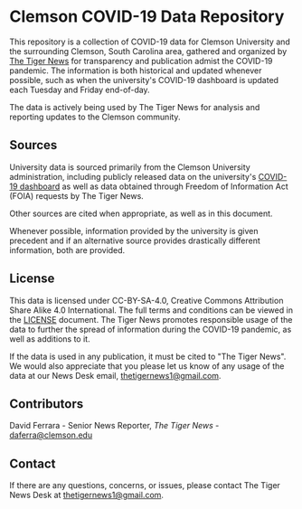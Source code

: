 # Clemson COVID-19 Data Repository

This repository is a collection of COVID-19 data for Clemson University and the surrounding Clemson, South Carolina area, gathered and organized by [The Tiger News](http://www.thetigercu.com) for transparency and publication admist the COVID-19 pandemic. The information is both historical and updated whenever possible, such as when the university's COVID-19 dashboard is updated each Tuesday and Friday end-of-day.

The data is actively being used by The Tiger News for analysis and reporting updates to the Clemson community.

## Sources

University data is sourced primarily from the Clemson University administration, including publicly released data on the university's [COVID-19 dashboard](https://www.clemson.edu/covid-19/testing/dashboard.html) as well as data obtained through Freedom of Information Act (FOIA) requests by The Tiger News.

Other sources are cited when appropriate, as well as in this document. 

Whenever possible, information provided by the university is given precedent and if an alternative source provides drastically different information, both are provided.

## License

This data is licensed under CC-BY-SA-4.0, Creative Commons Attribution Share Alike 4.0 International. The full terms and conditions can be viewed in the [LICENSE](LICENSE) document. The Tiger News promotes responsible usage of the data to further the spread of information during the COVID-19 pandemic, as well as additions to it.

If the data is used in any publication, it must be cited to "The Tiger News". We would also appreciate that you please let us know of any usage of the data at our News Desk email, thetigernews1@gmail.com.

## Contributors

David Ferrara - Senior News Reporter, _The Tiger News_ - daferra@clemson.edu

## Contact

If there are any questions, concerns, or issues, please contact The Tiger News Desk at thetigernews1@gmail.com.
